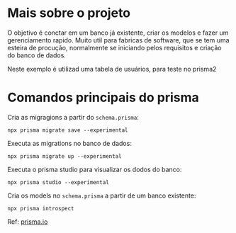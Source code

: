 # Mais sobre o projeto
O objetivo é conctar em um banco já existente, criar os modelos e fazer um gerenciamento rapido. 
Muito util para fabricas de software, que se tem uma esteira de procução, normalmente se iniciando pelos requisitos e criação do banco de dados.

Neste exemplo é utilizad uma tabela de usuários, para teste no prisma2

# Comandos principais do prisma

Cria as migragions a partir do <code>schema.prisma</code>:

<code>npx prisma migrate save --experimental</code>

Executa as migrations no banco de dados:

<code>npx prisma migrate up --experimental</code>

Executa o prisma studio para visualizar os dodos do banco:

<code>npx prisma studio --experimental</code>

Cria os models no <code>schema.prisma</code> a partir de um banco existente:

<code>npx prisma introspect</code>

Ref: [prisma.io](https://www.prisma.io/docs/)
